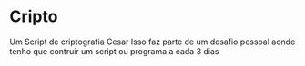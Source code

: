 # Cripto
 Um Script de criptografia Cesar
 Isso faz parte de um desafio pessoal aonde tenho que contruir um script ou programa a cada 3 dias

